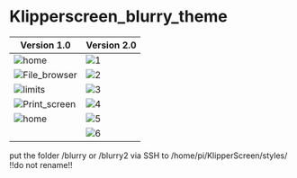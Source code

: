 # Klipperscreen_blurry_theme

| Version 1.0                                                                                                              | Version 2.0                                                                                                       |
| ------------------------------------------------------------------------------------------------------------------------ | ----------------------------------------------------------------------------------------------------------------- |
| ![home](https://user-images.githubusercontent.com/111509593/231819592-7ea425a4-bdca-4ab9-ab4f-a1366c923ad9.png)          | ![1](https://github.com/bumbeng/Klipperscreen_blurry_theme/assets/111509593/d635230e-6f08-4bbf-8366-26be8a0cc99e) |
| ![File_browser](https://user-images.githubusercontent.com/111509593/231819590-8d7c745e-3dad-46f5-8183-8844c70862d4.png)  | ![2](https://github.com/bumbeng/Klipperscreen_blurry_theme/assets/111509593/3858b4c2-0c27-4303-b07f-a686f181884d) |
| ![limits](https://user-images.githubusercontent.com/111509593/231819594-a1200c86-4e0b-4327-a53e-b3df385dffdb.png)        | ![3](https://github.com/bumbeng/Klipperscreen_blurry_theme/assets/111509593/d9fa480f-f19f-4a5b-83fc-d962772eb376) |
| ![Print_screen](https://user-images.githubusercontent.com/111509593/231819600-5b1872aa-bcd9-4d88-8733-aed120cf6de6.png)  | ![4](https://github.com/bumbeng/Klipperscreen_blurry_theme/assets/111509593/2433d9c4-b9ba-4b04-b20c-652a44999758) |
| ![home](https://user-images.githubusercontent.com/111509593/231819592-7ea425a4-bdca-4ab9-ab4f-a1366c923ad9.png)          | ![5](https://github.com/bumbeng/Klipperscreen_blurry_theme/assets/111509593/3db37bcb-1729-46ea-8dbb-4d6069572489) |
|                                                                                                                          | ![6](https://github.com/bumbeng/Klipperscreen_blurry_theme/assets/111509593/d21d4ff0-6985-4826-a491-6009456e737f) |


put the folder /blurry or /blurry2 via SSH to /home/pi/KlipperScreen/styles/  
!!do not rename!!
